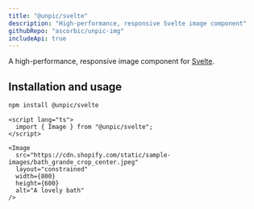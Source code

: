```yaml
---
title: "@unpic/svelte"
description: "High-performance, responsive Svelte image component"
githubRepo: "ascorbic/unpic-img"
includeApi: true
---
```


A high-performance, responsive image component for
[Svelte](https://svelte.dev/).

## Installation and usage

```bash
npm install @unpic/svelte
```

```svelte
<script lang="ts">
  import { Image } from "@unpic/svelte";
</script>

<Image
  src="https://cdn.shopify.com/static/sample-images/bath_grande_crop_center.jpeg"
  layout="constrained"
  width={800}
  height={600}
  alt="A lovely bath"
/>
```
